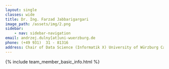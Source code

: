 ```yaml
---
layout: single
classes: wide
title: Dr. Ing. Farzad Jabbarigargari
image_path: /assets/img/2.png
sidebar:
    - nav: sidebar-navigation
email: andrzej.dulny[at]uni-wuerzburg.de
phone: (+49 931)  31 - 81316
address: Chair of Data Science (Informatik X) University of Würzburg Campus Hubland Nord Emil-Fischer-Straße 50 97074 Würzburg Germany
---
```




{% include team_member_basic_info.html %}
